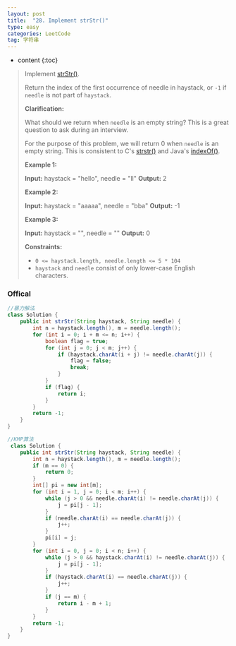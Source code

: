 ```yaml
---
layout: post
title:  "28. Implement strStr()"
type: easy
categories: LeetCode
tag: 字符串
---
```


* content
{:toc}

> Implement [strStr()](http://www.cplusplus.com/reference/cstring/strstr/).
>
> Return the index of the first occurrence of needle in haystack, or `-1` if `needle` is not part of `haystack`.
>
> **Clarification:**
>
> What should we return when `needle` is an empty string? This is a great question to ask during an interview.
>
> For the purpose of this problem, we will return 0 when `needle` is an empty string. This is consistent to C's [strstr()](http://www.cplusplus.com/reference/cstring/strstr/) and Java's [indexOf()](https://docs.oracle.com/javase/7/docs/api/java/lang/String.html#indexOf(java.lang.String)).
>
> **Example 1:**
>
> **Input:** haystack = "hello", needle = "ll"
> **Output:** 2
>
> **Example 2:**
>
> **Input:** haystack = "aaaaa", needle = "bba"
> **Output:** -1
>
> **Example 3:**
>
> **Input:** haystack = "", needle = ""
> **Output:** 0
>
> **Constraints:**
>
> *   `0 <= haystack.length, needle.length <= 5 * 104`
> *   `haystack` and `needle` consist of only lower-case English characters.

### Offical

~~~java
//暴力解法
class Solution {
    public int strStr(String haystack, String needle) {
        int n = haystack.length(), m = needle.length();
        for (int i = 0; i + m <= n; i++) {
            boolean flag = true;
            for (int j = 0; j < m; j++) {
                if (haystack.charAt(i + j) != needle.charAt(j)) {
                    flag = false;
                    break;
                }
            }
            if (flag) {
                return i;
            }
        }
        return -1;
    }
}
~~~

~~~java
//KMP算法
 class Solution {
    public int strStr(String haystack, String needle) {
        int n = haystack.length(), m = needle.length();
        if (m == 0) {
            return 0;
        }
        int[] pi = new int[m];
        for (int i = 1, j = 0; i < m; i++) {
            while (j > 0 && needle.charAt(i) != needle.charAt(j)) {
                j = pi[j - 1];
            }
            if (needle.charAt(i) == needle.charAt(j)) {
                j++;
            }
            pi[i] = j;
        }
        for (int i = 0, j = 0; i < n; i++) {
            while (j > 0 && haystack.charAt(i) != needle.charAt(j)) {
                j = pi[j - 1];
            }
            if (haystack.charAt(i) == needle.charAt(j)) {
                j++;
            }
            if (j == m) {
                return i - m + 1;
            }
        }
        return -1;
    }
}
~~~

